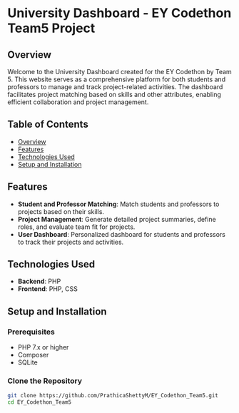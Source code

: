 # University Dashboard - EY Codethon Team5 Project

## Overview

Welcome to the University Dashboard created for the EY Codethon by Team 5. This website serves as a comprehensive platform for both students and professors to manage and track project-related activities. The dashboard facilitates project matching based on skills and other attributes, enabling efficient collaboration and project management.

## Table of Contents

- [Overview](#overview)
- [Features](#features)
- [Technologies Used](#technologies-used)
- [Setup and Installation](#setup-and-installation)

## Features

- **Student and Professor Matching**: Match students and professors to projects based on their skills.
- **Project Management**: Generate detailed project summaries, define roles, and evaluate team fit for projects.
- **User Dashboard**: Personalized dashboard for students and professors to track their projects and activities.

## Technologies Used

- **Backend**: PHP
- **Frontend**: PHP, CSS

## Setup and Installation

### Prerequisites

- PHP 7.x or higher
- Composer
- SQLite

### Clone the Repository

```bash
git clone https://github.com/PrathicaShettyM/EY_Codethon_Team5.git
cd EY_Codethon_Team5

